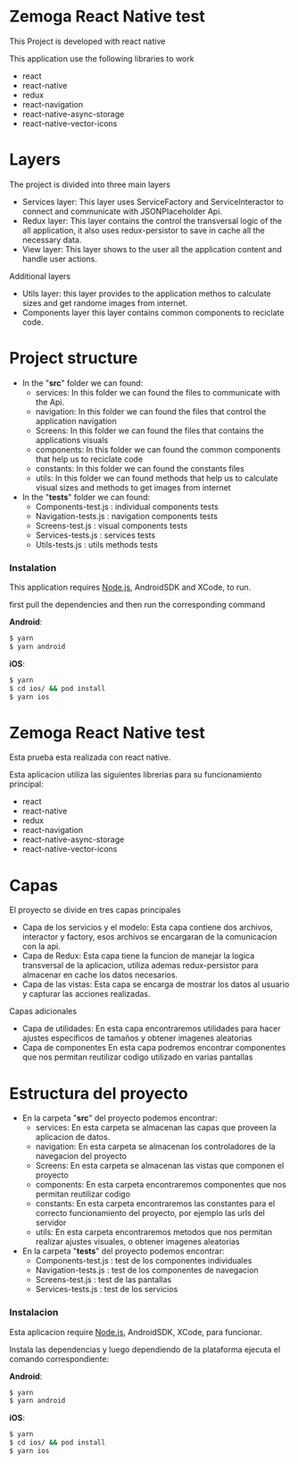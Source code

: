 # Zemoga React Native test

This Project is developed with react native

This application use the following libraries to work
-  react
-  react-native
-  redux
-  react-navigation
-  react-native-async-storage
-  react-native-vector-icons

# Layers
The project is divided into three main layers
  - Services layer: 
    This layer uses ServiceFactory and ServiceInteractor to connect and communicate with JSONPlaceholder Api.
  - Redux layer:
    This layer contains the control the transversal logic of the all application, it also uses redux-persistor to save in cache all the necessary data.
  - View layer:
    This layer shows to the user all the application content and handle user actions.

Additional layers
  - Utils layer:
    this layer provides to the application methos to calculate sizes and get randome images from internet.
  - Components layer
    this layer contains common components to reciclate code.

# Project structure
- In the "__src__" folder we can found:
    -  services: In this folder we can found the files to communicate with the Api.
    -  navigation: In this folder we can found the files that control the application navigation
    -  Screens: In this folder we can found the files that contains the applications visuals
    -  components: In this folder we can found the common components that help us to reciclate code
    -  constants: In this folder we can found the constants files 
    -  utils: In this folder we can found methods that help us to calculate visual sizes and methods to get images from internet
- In the "__tests__" folder we can found:
     -   Components-test.js : 
        individual components tests
     -   Navigation-tests.js : 
        navigation components tests
     -   Screens-test.js : 
        visual components tests
     -   Services-tests.js : 
        services tests
     -   Utils-tests.js : 
        utils methods tests
### Instalation
    

This application requires [Node.js](https://nodejs.org/), AndroidSDK and XCode, to run.

first pull the dependencies and then run the corresponding command

__Android__:
```sh
$ yarn 
$ yarn android
```
__iOS__:
```sh
$ yarn 
$ cd ios/ && pod install
$ yarn ios
```

# Zemoga React Native test

Esta prueba esta realizada con react native.

Esta aplicacion utiliza las siguientes librerias para su funcionamiento principal:
-  react
-  react-native
-  redux
-  react-navigation
-  react-native-async-storage
-  react-native-vector-icons

# Capas
El proyecto se divide en tres capas principales
  - Capa de los servicios y el modelo: 
    Esta capa contiene dos archivos, interactor y factory, esos archivos se encargaran de la comunicacion con la api.
  - Capa de Redux:
    Esta capa tiene la funcion de manejar la logica transversal de la aplicacion, utiliza ademas redux-persistor para almacenar en cache los datos necesarios.
  - Capa de las vistas:
    Esta capa se encarga de mostrar los datos al usuario y capturar las acciones realizadas.

Capas adicionales
  - Capa de utilidades:
    En esta capa encontraremos utilidades para hacer ajustes especificos de tamaños y obtener imagenes aleatorias 
  - Capa de componentes 
    En esta capa podremos encontrar componentes que nos permitan reutilizar codigo utilizado en varias pantallas

# Estructura del proyecto
  - En la carpeta "__src__" del proyecto podemos encontrar:
    -  services: En esta carpeta se almacenan las capas que proveen la aplicacion de datos.
    -  navigation: En esta carpeta se almacenan los controladores de la navegacion del proyecto 
    -  Screens: En esta carpeta se almacenan las vistas que componen el proyecto
    -  components: En esta carpeta encontraremos componentes que nos permitan reutilizar codigo
    -  constants: En esta carpeta encontraremos las constantes para el correcto funcionamiento del proyecto, por ejemplo las urls del servidor 
    -  utils: En esta carpeta encontraremos metodos que nos permitan realizar ajustes visuales, o obtener imagenes aleatorias
- En la carpeta "__tests__" del proyecto podemos encontrar:
     -   Components-test.js : 
        test de los componentes individuales
     -   Navigation-tests.js : 
        test de los componentes de navegacion
     -   Screens-test.js : 
        test de las pantallas
     -   Services-tests.js : 
        test de los servicios
### Instalacion
    

Esta aplicacion require [Node.js](https://nodejs.org/), AndroidSDK, XCode, para funcionar.

Instala las dependencias y luego dependiendo de la plataforma ejecuta el comando correspondiente:

__Android__:
```sh
$ yarn 
$ yarn android
```
__iOS__:
```sh
$ yarn 
$ cd ios/ && pod install
$ yarn ios
```